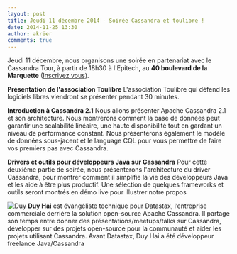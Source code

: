 ```yaml
---
layout: post
title: Jeudi 11 décembre 2014 - Soirée Cassandra et toulibre !
date: 2014-11-25 13:30
author: akrier
comments: true
---
```


Jeudi 11 décembre, nous organisons une soirée en partenariat avec le Cassandra Tour, à partir de 18h30 à l'Epitech, au **40 boulevard de la Marquette** ([Inscrivez vous](http://jugevents.org/jugevents/event/show.html?id=55083)).

**Présentation de l'association Toulibre**
L'association Toulibre qui défend les logiciels libres viendront se présenter pendant 30 minutes.

**Introduction à Cassandra 2.1**
Nous allons présenter Apache Cassandra 2.1 et son architecture. Nous montrerons comment la base de données peut garantir une scalabilité linéaire, une haute disponibilité tout en gardant un niveau de performance constant. Nous présenterons également le modèle de données sous-jacent et le language CQL pour vous permettre de faire vos premiers pas avec Cassandra.

**Drivers et outils pour développeurs Java sur Cassandra**
Pour cette deuxième partie de soirée, nous présenterons l'architecture du driver Cassandra, pour montrer comment il simplifie la vie des développeurs Java et les aide à être plus productif. Une sélection de quelques frameworks et outils seront montrés en démo live pour illustrer notre propos

![Duy](http://www.gravatar.com/avatar/ffa96040bb4211cad1c66f385d8cb77b?size=320)
**Duy Hai** est évangéliste technique pour Datastax, l’entreprise commerciale derrière la solution open-source Apache Cassandra.
Il partage son temps entre donner des présentations/meetups/talks sur Cassandra, développer sur des projets open-source pour la communauté et aider les projets utilisant Cassandra.
Avant Datastax, Duy Hai a été développeur freelance Java/Cassandra
